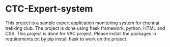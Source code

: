 # CTC-Expert-system
This project is a sample expert application monitoring system for chennai trekking club. 
The project is done using flask framework, python, HTML and CSS. This project is done for VAC project. 
Please install the packages in requirements.txt by pip install flask to work on the project.

